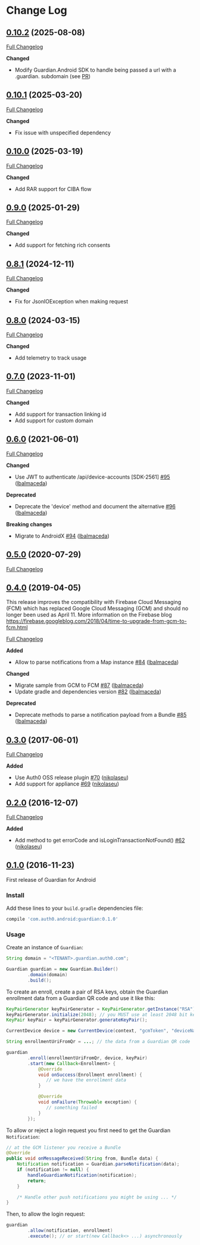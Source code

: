# Change Log

## [0.10.2](https://github.com/auth0/Guardian.Android/tree/0.10.2) (2025-08-08)
[Full Changelog](https://github.com/auth0/Guardian.Android/compare/0.10.1...0.10.2)

**Changed**
-  Modify Guardian.Android SDK to handle being passed a url with a .guardian. subdomain (see [PR](https://github.com/auth0/Guardian.Android/pull/135))

## [0.10.1](https://github.com/auth0/Guardian.Android/tree/0.10.1) (2025-03-20)
[Full Changelog](https://github.com/auth0/Guardian.Android/compare/0.10.0...0.10.1)

**Changed**
- Fix issue with unspecified dependency

## [0.10.0](https://github.com/auth0/Guardian.Android/tree/0.10.0) (2025-03-19)
[Full Changelog](https://github.com/auth0/Guardian.Android/compare/0.9.0...0.10.0)

**Changed**
- Add RAR support for CIBA flow

## [0.9.0](https://github.com/auth0/Guardian.Android/tree/0.9.0) (2025-01-29)
[Full Changelog](https://github.com/auth0/Guardian.Android/compare/0.8.1...0.9.0)

**Changed**
- Add support for fetching rich consents

## [0.8.1](https://github.com/auth0/Guardian.Android/tree/0.8.1) (2024-12-11)
[Full Changelog](https://github.com/auth0/Guardian.Android/compare/0.8.0...0.8.1)

**Changed**
- Fix for JsonIOException when making request


## [0.8.0](https://github.com/auth0/Guardian.Android/tree/0.8.0) (2024-03-15)
[Full Changelog](https://github.com/auth0/Guardian.Android/compare/0.7.0...0.8.0)

**Changed**
- Add telemetry to track usage


## [0.7.0](https://github.com/auth0/Guardian.Android/tree/0.6.0) (2023-11-01)
[Full Changelog](https://github.com/auth0/Guardian.Android/compare/0.6.0...0.7.0)

**Changed**
- Add support for transaction linking id
- Add support for custom domain

## [0.6.0](https://github.com/auth0/Guardian.Android/tree/0.6.0) (2021-06-01)
[Full Changelog](https://github.com/auth0/Guardian.Android/compare/0.5.0...0.6.0)

**Changed**
- Use JWT to authenticate /api/device-accounts [SDK-2561] [\#95](https://github.com/auth0/Guardian.Android/pull/95) ([lbalmaceda](https://github.com/lbalmaceda))

**Deprecated**
- Deprecate the 'device' method and document the alternative [\#96](https://github.com/auth0/Guardian.Android/pull/96) ([lbalmaceda](https://github.com/lbalmaceda))

**Breaking changes**
- Migrate to AndroidX  [\#94](https://github.com/auth0/Guardian.Android/pull/94) ([lbalmaceda](https://github.com/lbalmaceda))

## [0.5.0](https://github.com/auth0/Guardian.Android/tree/0.5.0) (2020-07-29)
[Full Changelog](https://github.com/auth0/Guardian.Android/compare/0.4.0...0.5.0)

## [0.4.0](https://github.com/auth0/Guardian.Android/tree/0.4.0) (2019-04-05)
This release improves the compatibility with Firebase Cloud Messaging (FCM) which has replaced Google Cloud Messaging (GCM) and should no longer been used as April 11. More information on the Firebase blog https://firebase.googleblog.com/2018/04/time-to-upgrade-from-gcm-to-fcm.html

[Full Changelog](https://github.com/auth0/Guardian.Android/compare/0.3.0...0.4.0)

**Added**
- Allow to parse notifications from a Map instance [\#84](https://github.com/auth0/Guardian.Android/pull/84) ([lbalmaceda](https://github.com/lbalmaceda))

**Changed**
- Migrate sample from GCM to FCM [\#87](https://github.com/auth0/Guardian.Android/pull/87) ([lbalmaceda](https://github.com/lbalmaceda))
- Update gradle and dependencies version [\#82](https://github.com/auth0/Guardian.Android/pull/82) ([lbalmaceda](https://github.com/lbalmaceda))

**Deprecated**
- Deprecate methods to parse a notification payload from a Bundle [\#85](https://github.com/auth0/Guardian.Android/pull/85) ([lbalmaceda](https://github.com/lbalmaceda))

## [0.3.0](https://github.com/auth0/Guardian.Android/tree/0.3.0) (2017-06-01)
[Full Changelog](https://github.com/auth0/Guardian.Android/compare/0.2.0...0.3.0)

**Added**
- Use Auth0 OSS release plugin [\#70](https://github.com/auth0/Guardian.Android/pull/70) ([nikolaseu](https://github.com/nikolaseu))
- Add support for appliance [\#69](https://github.com/auth0/Guardian.Android/pull/69) ([nikolaseu](https://github.com/nikolaseu))

## [0.2.0](https://github.com/auth0/Guardian.Android/tree/0.2.0) (2016-12-07)
[Full Changelog](https://github.com/auth0/Guardian.Android/compare/0.1.0...0.2.0)

**Added**
- Add method to get errorCode and isLoginTransactionNotFound() [#62](https://github.com/auth0/Guardian.Android/pull/62) ([nikolaseu](https://github.com/nikolaseu))

## [0.1.0](https://github.com/auth0/Guardian.Android/tree/0.1.0) (2016-11-23)

First release of Guardian for Android

### Install

Add these lines to your `build.gradle` dependencies file:

```gradle
compile 'com.auth0.android:guardian:0.1.0'
```

### Usage

Create an instance of `Guardian`:

```java
String domain = "<TENANT>.guardian.auth0.com";

Guardian guardian = new Guardian.Builder()
        .domain(domain)
        .build();
```

To create an enroll, create a pair of RSA keys, obtain the Guardian enrollment data from a Guardian QR code and use it like this:

```java
KeyPairGenerator keyPairGenerator = KeyPairGenerator.getInstance("RSA");
keyPairGenerator.initialize(2048); // you MUST use at least 2048 bit keys
KeyPair keyPair = keyPairGenerator.generateKeyPair();

CurrentDevice device = new CurrentDevice(context, "gcmToken", "deviceName");

String enrollmentUriFromQr = ...; // the data from a Guardian QR code

guardian
        .enroll(enrollmentUriFromQr, device, keyPair)
        .start(new Callback<Enrollment> {
            @Override
            void onSuccess(Enrollment enrollment) {
               // we have the enrollment data
            }

            @Override
            void onFailure(Throwable exception) {
               // something failed
            }
        });
```

To allow or reject a login request you first need to get the Guardian `Notification`:

```java
// at the GCM listener you receive a Bundle
@Override
public void onMessageReceived(String from, Bundle data) {
    Notification notification = Guardian.parseNotification(data);
    if (notification != null) {
        handleGuardianNotification(notification);
        return;
    }

    /* Handle other push notifications you might be using ... */
}
```

Then, to allow the login request:

```java
guardian
        .allow(notification, enrollment)
        .execute(); // or start(new Callback<> ...) asynchronously
```
